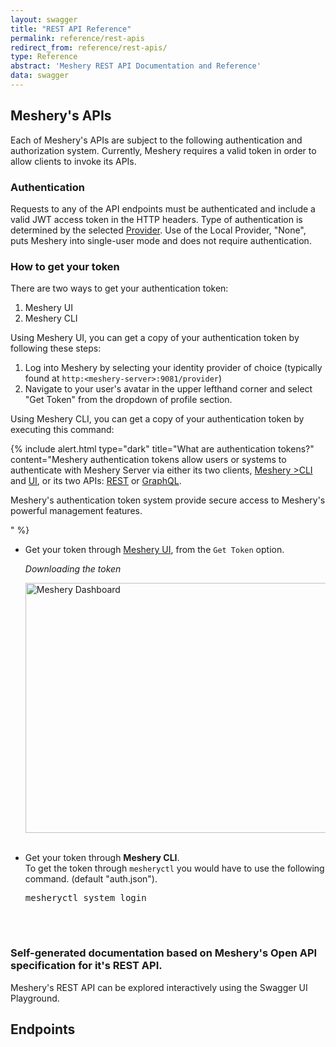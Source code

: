 ```yaml
---
layout: swagger
title: "REST API Reference"
permalink: reference/rest-apis
redirect_from: reference/rest-apis/
type: Reference
abstract: 'Meshery REST API Documentation and Reference'
data: swagger
---
```


## Meshery's APIs

Each of Meshery's APIs are subject to the following authentication and authorization system.
Currently, Meshery requires a valid token in order to allow clients to invoke its APIs.
### Authentication

Requests to any of the API endpoints must be authenticated and include a valid JWT access token in the HTTP headers. Type of authentication is determined by the selected [Provider](#providers). Use of the Local Provider, "None", puts Meshery into single-user mode and does not require authentication.
### How to get your token

There are two ways to get your authentication token:

1. Meshery UI
2. Meshery CLI

Using Meshery UI, you can get a copy of your authentication token by following these steps:

1. Log into Meshery by selecting your identity provider of choice (typically found at `http:<meshery-server>:9081/provider`)
2. Navigate to your user's avatar in the upper lefthand corner and select "Get Token" from the dropdown of profile section.

Using Meshery CLI, you can get a copy of your authentication token by executing this command:


{% include alert.html type="dark" title="What are authentication tokens?" content="Meshery authentication tokens allow users or systems to authenticate with Meshery Server via either its two clients, <a href='/reference/mesheryctl'>Meshery >CLI</a> and <a href='/extensibility/api#how-to-get-your-token'>UI</a>, or its two APIs: <a href='/reference/rest-apis'>REST</a> or <a href='/reference/graphql-apis'>GraphQL</a>. <p>Meshery's authentication token system provide secure access to Meshery's powerful management features.</p>" %}
- Get your token through [Meshery UI](/concepts/architecture/ui), from the `Get Token` option.

  _Downloading the token_

  <a href="{{ site.baseurl }}/assets/img/token/token.png"><img alt="Meshery Dashboard" src="{{ site.baseurl }}/assets/img/token/token.png" width="680" height="400"/></a>
  <br/>
  <br/>

- Get your token through **Meshery CLI**.
  <br/>
  To get the token through `mesheryctl` you would have to use the following command. (default "auth.json").
  <br/>
  <pre class="codeblock-pre">
  <div class="codeblock"><div class="clipboardjs">mesheryctl system login</div></div>
  </pre>
  <br />

### Self-generated documentation based on Meshery's Open API specification for it's REST API.  
Meshery's REST API can be explored interactively using the Swagger UI Playground.

## Endpoints
